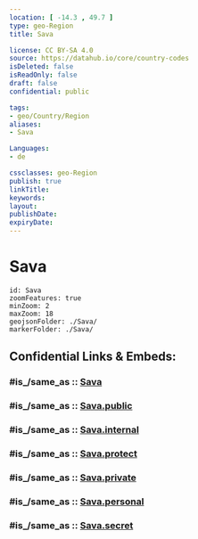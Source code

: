 ```yaml
---
location: [ -14.3 , 49.7 ] 
type: geo-Region
title: Sava

license: CC BY-SA 4.0
source: https://datahub.io/core/country-codes
isDeleted: false
isReadOnly: false
draft: false
confidential: public

tags:
- geo/Country/Region
aliases:
- Sava

Languages:
- de

cssclasses: geo-Region
publish: true
linkTitle: 
keywords: 
layout: 
publishDate: 
expiryDate: 
---
```


# Sava

```leaflet
id: Sava
zoomFeatures: true 
minZoom: 2 
maxZoom: 18
geojsonFolder: ./Sava/
markerFolder: ./Sava/
```


## Confidential Links & Embeds: 

### #is_/same_as :: [Sava](/_Standards/Earth/Continent/Africa/Africa~East/Madagascar/Provinces~Madagascar/Antsiranana/counties~Antsiranana/Sava.md) 

### #is_/same_as :: [Sava.public](/_public/Earth/Continent/Africa/Africa~East/Madagascar/Provinces~Madagascar/Antsiranana/counties~Antsiranana/Sava.public.md) 

### #is_/same_as :: [Sava.internal](/_internal/Earth/Continent/Africa/Africa~East/Madagascar/Provinces~Madagascar/Antsiranana/counties~Antsiranana/Sava.internal.md) 

### #is_/same_as :: [Sava.protect](/_protect/Earth/Continent/Africa/Africa~East/Madagascar/Provinces~Madagascar/Antsiranana/counties~Antsiranana/Sava.protect.md) 

### #is_/same_as :: [Sava.private](/_private/Earth/Continent/Africa/Africa~East/Madagascar/Provinces~Madagascar/Antsiranana/counties~Antsiranana/Sava.private.md) 

### #is_/same_as :: [Sava.personal](/_personal/Earth/Continent/Africa/Africa~East/Madagascar/Provinces~Madagascar/Antsiranana/counties~Antsiranana/Sava.personal.md) 

### #is_/same_as :: [Sava.secret](/_secret/Earth/Continent/Africa/Africa~East/Madagascar/Provinces~Madagascar/Antsiranana/counties~Antsiranana/Sava.secret.md)

